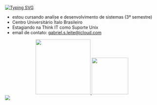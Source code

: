 <a href="https://git.io/typing-svg"><img src="https://readme-typing-svg.demolab.com?font=BLackletter+&weight=800&pause=1000&color=8914F7&center=true&width=435&lines=%F0%9D%96%9C%F0%9D%96%8A%F0%9D%96%91%F0%9D%96%88%F0%9D%96%94%F0%9D%96%92%F0%9D%96%8A+%F0%9D%96%99%F0%9D%96%94+%F0%9D%96%92%F0%9D%96%9E+%F0%9D%96%8C%F0%9D%96%8E%F0%9D%96%99%F0%9D%96%8D%F0%9D%96%9A%F0%9D%96%87+%F0%9D%96%95%F0%9D%96%97%F0%9D%96%94%F0%9D%96%8B%F0%9D%96%8E%F0%9D%96%91%F0%9D%96%8A" alt="Typing SVG" /></a>

- estou cursando analíse e desenvolvimento de sistemas (3º semestre)
- Centro Universitário Ítalo Brasileiro
- Estagiando na Think IT como Suporte Unix
- email de contato: gabriel.s.leite@icloud.com

<div align="center">
  <a href="https://github.com/gabesantana">
   <img height="180" src="https://github-readme-stats.vercel.app/api?username=gabesantana&show_icons=true&theme=tokyonight&include_all_commits=true&count_private=true"/>
   <img height="120" src="https://github-readme-stats.vercel.app/api/top-langs/?username=gabesantana&layout=compact&langs_count=7&theme=tokyonight"/>

</div>
<a href="https://www.linkedin.com/in/gabriel-santana-leite-ba33b01ba" target="_blank"><img src="https://img.shields.io/badge/-LinkedIn-%230077B5?style=for-the-badge&logo=linkedin&logoColor=white" target="_blank"></a> 

 
